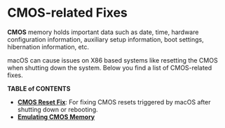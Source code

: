 # CMOS-related Fixes
**CMOS** memory holds important data such as date, time, hardware configuration information, auxiliary setup information, boot settings, hibernation information, etc. 

macOS can cause issues on X86 based systems like resetting the CMOS when shutting down the system. Below you find a list of CMOS-related fixes.

**TABLE of CONTENTS**

- [**CMOS Reset Fix**](https://github.com/5T33Z0/OC-Little-Translated/tree/main/06_CMOS-related_Fixes/CMOS_Reset_Fix): For fixing CMOS resets triggered by macOS after shutting down or rebooting.
- [**Emulating CMOS Memory**](https://github.com/5T33Z0/OC-Little-Translated/tree/main/06_CMOS-related_Fixes/Emulating_CMOS)
